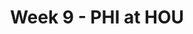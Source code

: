 ---
layout: game
title: Week 9 - PHI at HOU
season: 2022
game_id: 2022_09_PHI_HOU
away_team: PHI
home_team: HOU
---